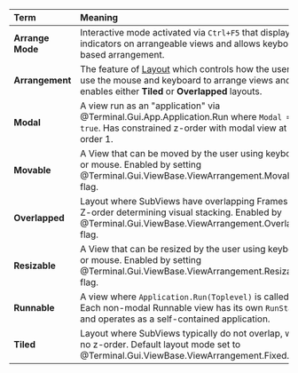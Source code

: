 | Term | Meaning |
|:-----|:--------|
| **Arrange Mode** | Interactive mode activated via `Ctrl+F5` that displays indicators on arrangeable views and allows keyboard-based arrangement. |
| **Arrangement** | The feature of [Layout](~/docs/layout.md) which controls how the user can use the mouse and keyboard to arrange views and enables either **Tiled** or **Overlapped** layouts. |
| **Modal** | A view run as an "application" via @Terminal.Gui.App.Application.Run where `Modal == true`. Has constrained z-order with modal view at z-order 1. |
| **Movable** | A View that can be moved by the user using keyboard or mouse. Enabled by setting @Terminal.Gui.ViewBase.ViewArrangement.Movable flag. |
| **Overlapped** | Layout where SubViews have overlapping Frames with Z-order determining visual stacking. Enabled by @Terminal.Gui.ViewBase.ViewArrangement.Overlapped flag. |
| **Resizable** | A View that can be resized by the user using keyboard or mouse. Enabled by setting @Terminal.Gui.ViewBase.ViewArrangement.Resizable flag. |
| **Runnable** | A view where `Application.Run(Toplevel)` is called. Each non-modal Runnable view has its own `RunState` and operates as a self-contained application. |
| **Tiled** | Layout where SubViews typically do not overlap, with no z-order. Default layout mode set to @Terminal.Gui.ViewBase.ViewArrangement.Fixed. |